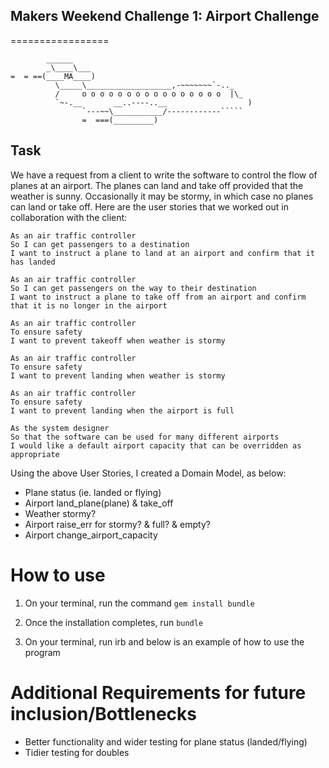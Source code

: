 ## Makers Weekend Challenge 1: Airport Challenge
=================

```
        ______
        _\____\___
=  = ==(____MA____)
          \_____\___________________,-~~~~~~~`-.._
          /     o o o o o o o o o o o o o o o o  |\_
          `~-.__       __..----..__                  )
                `---~~\___________/------------`````
                =  ===(_________)

```

Task
-----

We have a request from a client to write the software to control the flow of planes at an airport. The planes can land and take off provided that the weather is sunny. Occasionally it may be stormy, in which case no planes can land or take off.  Here are the user stories that we worked out in collaboration with the client:

```
As an air traffic controller
So I can get passengers to a destination
I want to instruct a plane to land at an airport and confirm that it has landed

As an air traffic controller
So I can get passengers on the way to their destination
I want to instruct a plane to take off from an airport and confirm that it is no longer in the airport

As an air traffic controller
To ensure safety
I want to prevent takeoff when weather is stormy

As an air traffic controller
To ensure safety
I want to prevent landing when weather is stormy

As an air traffic controller
To ensure safety
I want to prevent landing when the airport is full

As the system designer
So that the software can be used for many different airports
I would like a default airport capacity that can be overridden as appropriate
```

Using the above User Stories, I created a Domain Model, as below:

- Plane	status (ie. landed or flying)
- Airport	land_plane(plane) & take_off
- Weather	stormy?
- Airport	raise_err for stormy? & full? & empty?
- Airport change_airport_capacity

# How to use

1) On your terminal, run the command ```gem install bundle```

2) Once the installation completes, run ```bundle```

3) On your terminal, run irb and below is an example of how to use the program

# Additional Requirements for future inclusion/Bottlenecks

- Better functionality and wider testing for plane status (landed/flying)
- Tidier testing for doubles
